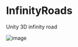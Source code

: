 # InfinityRoads
Unity 3D infinity road

![image](https://user-images.githubusercontent.com/33737009/178139970-6ec50cc4-d40e-444e-becc-c028d433e142.png)

